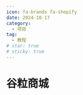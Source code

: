 ```yaml
---
icon: fa-brands fa-shopify
date: 2024-10-17
category:
  - 项目
tag:
  - 教程
# star: true
# sticky: true
---
```

# 谷粒商城

